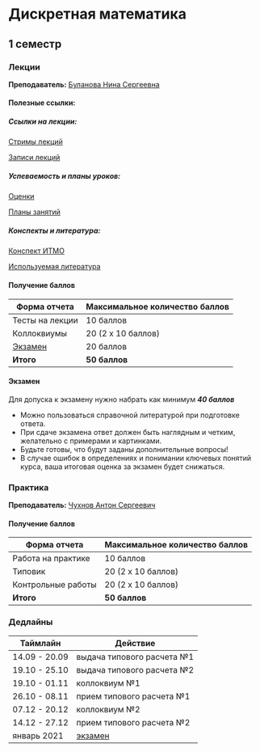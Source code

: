 # Дискретная математика

## 1 семестр

### Лекции

**Преподаватель:** [Буланова Нина Сергеевна](https://isu.ifmo.ru/person/152864)

#### Полезные ссылки:

##### Ссылки на лекции:

[Стримы лекций](https://www.twitch.tv/ninokfox)

[Записи лекций](https://www.youtube.com/channel/UC6QpOmCIkQnAgQGusIbSgYw/videos)

##### Успеваемость и планы уроков:

[Оценки](https://docs.google.com/spreadsheets/d/1s_6PV40fFa0zKhZjKVN-v3FM9e0g05HGaTDSRmRgDLU/edit#gid=1728556842)

[Планы занятий](https://docs.google.com/spreadsheets/d/1L2ja62S3xaAG9tGxOjSkV_20swbb0-o051aTwjcLyiA/edit#gid=1873012480)

##### Конспекты и литература:

[Конспект ИТМО](http://neerc.ifmo.ru/wiki/index.php?title=%D0%94%D0%B8%D1%81%D0%BA%D1%80%D0%B5%D1%82%D0%BD%D0%B0%D1%8F_%D0%BC%D0%B0%D1%82%D0%B5%D0%BC%D0%B0%D1%82%D0%B8%D0%BA%D0%B0)

[Используемая литература](https://docs.google.com/spreadsheets/d/1L2ja62S3xaAG9tGxOjSkV_20swbb0-o051aTwjcLyiA/edit#gid=98653132)

#### Получение баллов

Форма отчета | Максимальное количество баллов
-- | --
Тесты на лекции | 10 баллов
Коллоквиумы | 20 (2 x 10 баллов)
[Экзамен](#Экзамен) | 20 баллов
**Итого** | **50 баллов**

#### Экзамен

Для допуска к экзамену нужно набрать как минимум ***40 баллов***

* Можно пользоваться справочной литературой при подготовке ответа.
* При сдаче экзамена ответ должен быть наглядным и четким, желательно с примерами и картинками.
* Будьте готовы, что будут заданы дополнительные вопросы!
* В случае ошибок в определениях и понимании ключевых понятий курса, ваша итоговая оценка за экзамен будет снижаться.

### Практика

**Преподаватель:** [Чухнов Антон Сергеевич](https://isu.ifmo.ru/person/300664)

#### Получение баллов

Форма отчета | Максимальное количество баллов
-- | --
Работа на практике | 10 баллов
Типовик | 20 (2 x 10 баллов)
Контрольные работы | 20 (2 x 10 баллов)
**Итого** | **50 баллов**

### Дедлайны

Таймлайн | Действие
-- | --
14.09 - 20.09 | выдача типового расчета №1
19.10 - 25.10 | выдача типового расчета №2
19.10 - 01.11 | коллоквиум №1
26.10 - 08.11 | прием типового расчета №1
07.12 - 20.12 | коллоквиум №2
14.12 - 27.12 | прием типового расчета №2
январь 2021 | [экзамен](#Экзамен)
